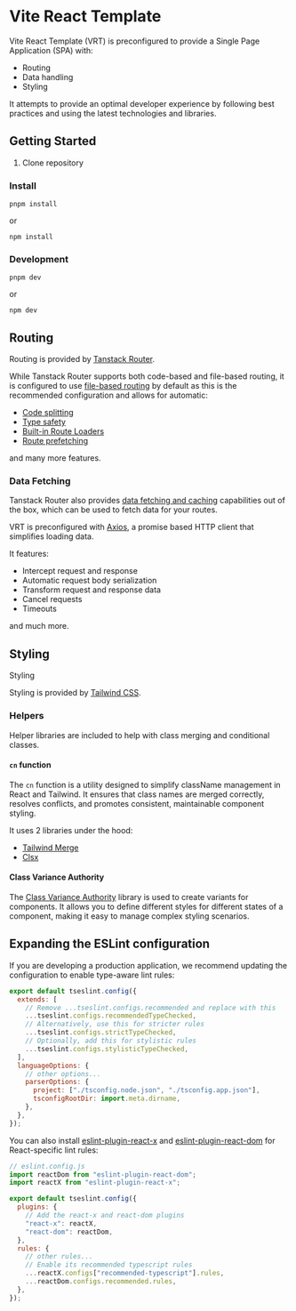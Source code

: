 # Vite React Template

Vite React Template (VRT) is preconfigured to provide a Single Page Application (SPA) with:

- Routing
- Data handling
- Styling

It attempts to provide an optimal developer experience by following best practices and using the latest technologies and libraries.

## Getting Started

1. Clone repository

### Install

```
pnpm install
```

or

```
npm install
```

### Development

```
pnpm dev
```

or

```
npm dev
```

## Routing

Routing is provided by [Tanstack Router](https://tanstack.com/router/latest).

While Tanstack Router supports both code-based and file-based routing, it is configured to use [file-based routing](https://tanstack.com/router/latest/docs/framework/react/routing/file-based-routing) by default as this is the recommended configuration and allows for automatic:

- [Code splitting](https://tanstack.com/router/latest/docs/framework/react/guide/code-splitting/#using-automatic-code-splitting)
- [Type safety](https://tanstack.com/router/latest/docs/framework/react/guide/type-safety#route-definitions)
- [Built-in Route Loaders](https://tanstack.com/router/latest/docs/framework/react/guide/data-loading)
- [Route prefetching](https://tanstack.com/router/latest/docs/framework/react/guide/preloading)

and many more features.

### Data Fetching

Tanstack Router also provides [data fetching and caching](https://tanstack.com/router/latest/docs/framework/react/guide/data-loading) capabilities out of the box, which can be used to fetch data for your routes.

VRT is preconfigured with [Axios](https://axios-http.com/), a promise based HTTP client that simplifies loading data.

It features:

- Intercept request and response
- Automatic request body serialization
- Transform request and response data
- Cancel requests
- Timeouts

and much more.

## Styling

Styling

Styling is provided by [Tailwind CSS](https://tailwindcss.com/).

### Helpers

Helper libraries are included to help with class merging and
conditional classes.

#### `cn` function

The `cn` function is a utility designed to simplify
className management in React and Tailwind. It ensures that class
names are merged correctly, resolves conflicts, and promotes
consistent, maintainable component styling.

It uses 2 libraries under the hood:

- [Tailwind Merge](https://github.com/dcastil/tailwind-merge)
- [Clsx](https://github.com/lukeed/clsx)

#### Class Variance Authority

The [Class Variance Authority](https://github.com/joe-bell/cva) library is used to create variants for components. It allows you to define different styles for different states of a component, making it easy to manage complex styling scenarios.

## Expanding the ESLint configuration

If you are developing a production application, we recommend updating the configuration to enable type-aware lint rules:

```js
export default tseslint.config({
  extends: [
    // Remove ...tseslint.configs.recommended and replace with this
    ...tseslint.configs.recommendedTypeChecked,
    // Alternatively, use this for stricter rules
    ...tseslint.configs.strictTypeChecked,
    // Optionally, add this for stylistic rules
    ...tseslint.configs.stylisticTypeChecked,
  ],
  languageOptions: {
    // other options...
    parserOptions: {
      project: ["./tsconfig.node.json", "./tsconfig.app.json"],
      tsconfigRootDir: import.meta.dirname,
    },
  },
});
```

You can also install [eslint-plugin-react-x](https://github.com/Rel1cx/eslint-react/tree/main/packages/plugins/eslint-plugin-react-x) and [eslint-plugin-react-dom](https://github.com/Rel1cx/eslint-react/tree/main/packages/plugins/eslint-plugin-react-dom) for React-specific lint rules:

```js
// eslint.config.js
import reactDom from "eslint-plugin-react-dom";
import reactX from "eslint-plugin-react-x";

export default tseslint.config({
  plugins: {
    // Add the react-x and react-dom plugins
    "react-x": reactX,
    "react-dom": reactDom,
  },
  rules: {
    // other rules...
    // Enable its recommended typescript rules
    ...reactX.configs["recommended-typescript"].rules,
    ...reactDom.configs.recommended.rules,
  },
});
```
